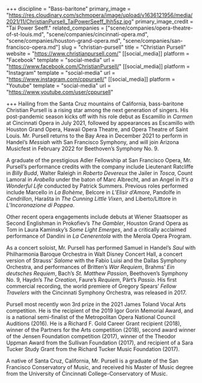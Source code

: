 +++
discipline = "Bass-baritone"
primary_image = "https://res.cloudinary.com/schmopera/image/upload/v1636121956/media/2021/11/ChristianPursell_TaiPowerSeeff_lhh5sz.jpg"
primary_image_credit = "Tai Power Seeff."
related_companies = ["scene/companies/opera-theatre-of-st-louis.md", "scene/companies/cincinnati-opera.md", "scene/companies/houston-grand-opera.md", "scene/companies/san-francisco-opera.md"]
slug = "christian-pursell"
title = "Christian Pursell"
website = "https://www.christianpursell.com/"
[[social_media]]
platform = "Facebook"
template = "social-media"
url = "https://www.facebook.com/ChristianPursell/"
[[social_media]]
platform = "Instagram"
template = "social-media"
url = "https://www.instagram.com/cppursell/"
[[social_media]]
platform = "Youtube"
template = "social-media"
url = "https://www.youtube.com/user/cppursell"

+++
Hailing from the Santa Cruz mountains of California, bass-baritone Christian Pursell is a rising star among the next generation of singers. His post-pandemic season kicks off with his role debut as Escamillo in _Carmen_ at Cincinnati Opera in July 2021, followed by appearances as Escamillo with Houston Grand Opera, Hawaii Opera Theatre, and Opera Theatre of Saint Louis. Mr. Pursell returns to the Bay Area in December 2021 to perform in Handel’s _Messiah_ with San Francisco Symphony, and will join Arizona Musicfest in February 2022 for Beethoven’s Symphony No. 9.

A graduate of the prestigious Adler Fellowship at San Francisco Opera, Mr. Pursell’s performance credits with the company include Lieutenant Ratcliffe in _Billy Budd_, Walter Raleigh in _Roberto Devereux_ the Jailer in _Tosca_, Count Lamoral in _Arabella_ under the baton of Marc Albrecht, and an Angel in _It’s a Wonderful Life_ conducted by Patrick Summers. Previous roles performed include Marcello in _La Bohème_, Belcore in _L’Elisir d’Amore_, Pandolfe in _Cendrillon_, Harašta in _The Cunning Little Vixen_, and Liberto/Littore in _L’Incoronazione di Poppea_.

Other recent opera engagements include debuts at Wiener Staatsoper as Second Englishman in Prokofiev’s _The Gambler_, Houston Grand Opera as Tom in Laura Kaminsky’s _Some Light Emerges_, and a critically acclaimed performance of Dandini in _La Cenerentola_ with the Merola Opera Program.

As a concert soloist, Mr. Pursell has performed Samuel in Handel’s _Saul_ with Philharmonia Baroque Orchestra in Walt Disney Concert Hall, a concert version of Strauss’ _Salome_ with the Fabio Luisi and the Dallas Symphony Orchestra, and performances of Britten’s _War Requiem_, Brahms’ _Ein deutsches Requiem_, Bach’s _St. Matthew Passion_, Beethoven’s Symphony No. 9, Haydn’s _The Creation_, Faure’s _Requiem_, Pärt’s _Passio_. His first commercial recording, the world premiere of Gregory Spears’ _Fellow Travelers_ with the Cincinnati Symphony Orchestra, was released in 2017.

Pursell most recently won 3rd prize in the 2021 James Toland Vocal Arts competition. He is the recipient of the 2019 Igor Gorin Memorial Award, and is a national semi-finalist of the Metropolitan Opera National Council Auditions (2016). He is a Richard F. Gold Career Grant recipient (2018), winner of the Partners for the Arts competition (2018), second award winner of the Jensen Foundation competition (2017), winner of the Theodor Uppman Award from the Sullivan Foundation (2017), and recipient of a Sara Tucker Study Grant from the Richard Tucker Music Foundation (2017).

A native of Santa Cruz, California, Mr. Pursell is a graduate of the San Francisco Conservatory of Music, and received his Master of Music degree from the University of Cincinnati College-Conservatory of Music.